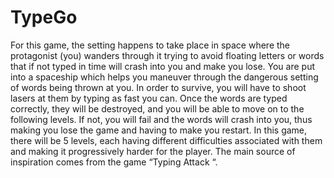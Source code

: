# TypeGo

For this game, the setting happens to take place in space where the protagonist (you) wanders
through it trying to avoid floating letters or words that if not typed in time will crash into you
and make you lose. You are put into a spaceship which helps you maneuver through the dangerous
setting of words being thrown at you. In order to survive, you will have to shoot lasers at them by
typing as fast you can. Once the words are typed correctly, they will be destroyed, and you will be
able to move on to the following levels. If not, you will fail and the words will crash into you,
thus making you lose the game and having to make you restart. In this game, there will be 5 levels,
each having different difficulties associated with them and making it progressively harder for the
player. The main source of inspiration comes from the game “Typing Attack “.
